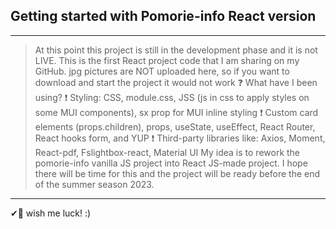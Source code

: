 ## Getting started with Pomorie-info **React** version
****

> At this point this project is still in the development phase and it is not LIVE. This is the first React project code that I am sharing on my GitHub.
> jpg pictures are NOT uploaded here, so if you want to download and start the project it would not work
> ❓ What have I been using?
> ❗ Styling:  CSS, module.css, JSS (js in css to apply styles on some MUI components), sx prop for MUI inline styling
> ❗ Custom card elements (props.children), props, useState, useEffect, React Router, React hooks form, and YUP
> ❗ Third-party libraries like: Axios, Moment, React-pdf, Fslightbox-react, Material UI
> My idea is to rework the pomorie-info vanilla JS project into React JS-made project.
> I hope there will be time for this and the project will be ready before the end of the summer season 2023.

****
✔🎯 wish me luck! :)
